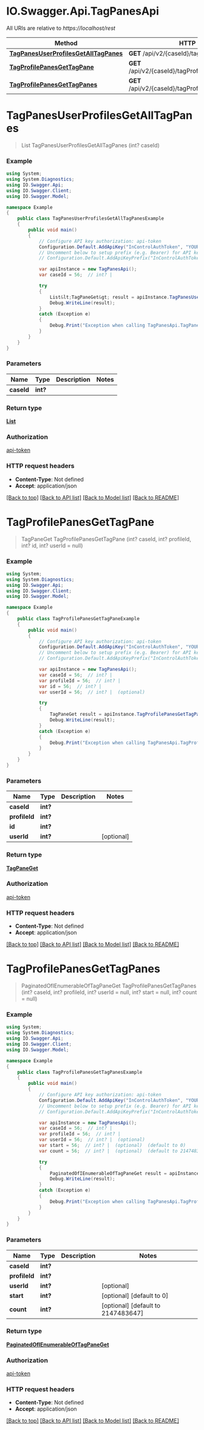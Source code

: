 # IO.Swagger.Api.TagPanesApi

All URIs are relative to *https://localhost/rest*

Method | HTTP request | Description
------------- | ------------- | -------------
[**TagPanesUserProfilesGetAllTagPanes**](TagPanesApi.md#tagpanesuserprofilesgetalltagpanes) | **GET** /api/v2/{caseId}/tagPanes | 
[**TagProfilePanesGetTagPane**](TagPanesApi.md#tagprofilepanesgettagpane) | **GET** /api/v2/{caseId}/tagProfiles/{profileId}/panes/{id} | 
[**TagProfilePanesGetTagPanes**](TagPanesApi.md#tagprofilepanesgettagpanes) | **GET** /api/v2/{caseId}/tagProfiles/{profileId}/panes | 


<a name="tagpanesuserprofilesgetalltagpanes"></a>
# **TagPanesUserProfilesGetAllTagPanes**
> List<TagPaneGet> TagPanesUserProfilesGetAllTagPanes (int? caseId)



### Example
```csharp
using System;
using System.Diagnostics;
using IO.Swagger.Api;
using IO.Swagger.Client;
using IO.Swagger.Model;

namespace Example
{
    public class TagPanesUserProfilesGetAllTagPanesExample
    {
        public void main()
        {
            // Configure API key authorization: api-token
            Configuration.Default.AddApiKey("InControlAuthToken", "YOUR_API_KEY");
            // Uncomment below to setup prefix (e.g. Bearer) for API key, if needed
            // Configuration.Default.AddApiKeyPrefix("InControlAuthToken", "Bearer");

            var apiInstance = new TagPanesApi();
            var caseId = 56;  // int? | 

            try
            {
                List&lt;TagPaneGet&gt; result = apiInstance.TagPanesUserProfilesGetAllTagPanes(caseId);
                Debug.WriteLine(result);
            }
            catch (Exception e)
            {
                Debug.Print("Exception when calling TagPanesApi.TagPanesUserProfilesGetAllTagPanes: " + e.Message );
            }
        }
    }
}
```

### Parameters

Name | Type | Description  | Notes
------------- | ------------- | ------------- | -------------
 **caseId** | **int?**|  | 

### Return type

[**List<TagPaneGet>**](TagPaneGet.md)

### Authorization

[api-token](../README.md#api-token)

### HTTP request headers

 - **Content-Type**: Not defined
 - **Accept**: application/json

[[Back to top]](#) [[Back to API list]](../README.md#documentation-for-api-endpoints) [[Back to Model list]](../README.md#documentation-for-models) [[Back to README]](../README.md)

<a name="tagprofilepanesgettagpane"></a>
# **TagProfilePanesGetTagPane**
> TagPaneGet TagProfilePanesGetTagPane (int? caseId, int? profileId, int? id, int? userId = null)



### Example
```csharp
using System;
using System.Diagnostics;
using IO.Swagger.Api;
using IO.Swagger.Client;
using IO.Swagger.Model;

namespace Example
{
    public class TagProfilePanesGetTagPaneExample
    {
        public void main()
        {
            // Configure API key authorization: api-token
            Configuration.Default.AddApiKey("InControlAuthToken", "YOUR_API_KEY");
            // Uncomment below to setup prefix (e.g. Bearer) for API key, if needed
            // Configuration.Default.AddApiKeyPrefix("InControlAuthToken", "Bearer");

            var apiInstance = new TagPanesApi();
            var caseId = 56;  // int? | 
            var profileId = 56;  // int? | 
            var id = 56;  // int? | 
            var userId = 56;  // int? |  (optional) 

            try
            {
                TagPaneGet result = apiInstance.TagProfilePanesGetTagPane(caseId, profileId, id, userId);
                Debug.WriteLine(result);
            }
            catch (Exception e)
            {
                Debug.Print("Exception when calling TagPanesApi.TagProfilePanesGetTagPane: " + e.Message );
            }
        }
    }
}
```

### Parameters

Name | Type | Description  | Notes
------------- | ------------- | ------------- | -------------
 **caseId** | **int?**|  | 
 **profileId** | **int?**|  | 
 **id** | **int?**|  | 
 **userId** | **int?**|  | [optional] 

### Return type

[**TagPaneGet**](TagPaneGet.md)

### Authorization

[api-token](../README.md#api-token)

### HTTP request headers

 - **Content-Type**: Not defined
 - **Accept**: application/json

[[Back to top]](#) [[Back to API list]](../README.md#documentation-for-api-endpoints) [[Back to Model list]](../README.md#documentation-for-models) [[Back to README]](../README.md)

<a name="tagprofilepanesgettagpanes"></a>
# **TagProfilePanesGetTagPanes**
> PaginatedOfIEnumerableOfTagPaneGet TagProfilePanesGetTagPanes (int? caseId, int? profileId, int? userId = null, int? start = null, int? count = null)



### Example
```csharp
using System;
using System.Diagnostics;
using IO.Swagger.Api;
using IO.Swagger.Client;
using IO.Swagger.Model;

namespace Example
{
    public class TagProfilePanesGetTagPanesExample
    {
        public void main()
        {
            // Configure API key authorization: api-token
            Configuration.Default.AddApiKey("InControlAuthToken", "YOUR_API_KEY");
            // Uncomment below to setup prefix (e.g. Bearer) for API key, if needed
            // Configuration.Default.AddApiKeyPrefix("InControlAuthToken", "Bearer");

            var apiInstance = new TagPanesApi();
            var caseId = 56;  // int? | 
            var profileId = 56;  // int? | 
            var userId = 56;  // int? |  (optional) 
            var start = 56;  // int? |  (optional)  (default to 0)
            var count = 56;  // int? |  (optional)  (default to 2147483647)

            try
            {
                PaginatedOfIEnumerableOfTagPaneGet result = apiInstance.TagProfilePanesGetTagPanes(caseId, profileId, userId, start, count);
                Debug.WriteLine(result);
            }
            catch (Exception e)
            {
                Debug.Print("Exception when calling TagPanesApi.TagProfilePanesGetTagPanes: " + e.Message );
            }
        }
    }
}
```

### Parameters

Name | Type | Description  | Notes
------------- | ------------- | ------------- | -------------
 **caseId** | **int?**|  | 
 **profileId** | **int?**|  | 
 **userId** | **int?**|  | [optional] 
 **start** | **int?**|  | [optional] [default to 0]
 **count** | **int?**|  | [optional] [default to 2147483647]

### Return type

[**PaginatedOfIEnumerableOfTagPaneGet**](PaginatedOfIEnumerableOfTagPaneGet.md)

### Authorization

[api-token](../README.md#api-token)

### HTTP request headers

 - **Content-Type**: Not defined
 - **Accept**: application/json

[[Back to top]](#) [[Back to API list]](../README.md#documentation-for-api-endpoints) [[Back to Model list]](../README.md#documentation-for-models) [[Back to README]](../README.md)

